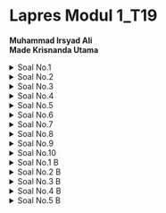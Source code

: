 # Lapres Modul 1_T19

**Muhammad Irsyad Ali**  
**Made Krisnanda Utama**

<details>
  <summary> Soal No.1 </summary>
  
  ### Penjelasan Soal  
  Soal meminta kami untuk menampilkan web server yang digunakan pada testing.mekanis.me  
  ### Solusi  
  Kami menggunakan 
  ### Kendala  
  Tidak ada.
</details>  

<details>
  <summary> Soal No.2 </summary>
  
  ### Penjelasan Soal   
  Soal meminta kami untuk menemukan dan menyimpan file dengan nama  "Tim_Kunjungan_Kerja_BAKN_DPR_RI_ke_Sukabumi141436.jpg"
  ### Solusi 
  Pertama kami melakukan pencarian terhadap file itu sendiri dengan menggunakan HTTP export object, kemudian menggunakan 
  ```"Tim_Kunjungan_Kerja_BAKN_DPR_RI_ke_Sukabumi141436.jpg"``` sebagai filternya, disiini filter akan menampilkan semua file dengan protocol HTTP dengan nama seperti yang 
  telah disebutkan sebelumnya
  ![](image/soal%202(1).png)
  Setelah file sudah ditemukan kami melakukan export dan menyimpannya pada local storage, dengan cara men select file tersebut lalu save pada directory tertentu. Hasil dari 
  gambar yang telah disimpan sebagai berikut:  
  ![](image/Tim_Kunjungan_Kerja_BAKN_DPR_RI_ke_Sukabumi141436.jpg)
  ### Kendala  
  Tidak ada.
</details>

<details>
  <summary> Soal No.3 </summary>
  
  ### Penjelasan Soal  
  Soal meminta kami untuk mencari username dan password yang telah digunakan untuk login sebelumnya pada website "ppid.dpr.go.id"!
  ### Solusi  
  Kami menggunakan display filter ```http.request.method == POST``` disini semua packet yang berbebentuk POST akan di tampilkan, dimana untuk paket ini mendefinisika sesuatu 
  yang diinputkan kepada web browser, lalu yang kamu temukan adalah satu paket dengan method post seperti yang dapat dilihat dibawah ini 
  ![](image/foto%20redmi.png)
  Kemudian pada paket tersebut memiliki HTML form yang di encoded, dimana di dalamnya memiliki form username dan form password yang merupakan informasi yang telah digunakan 
  untuk melakukan login
  ![](image/redmi2.png)    
  ### Kendala  
  Tidak ada.  
</details>  

<details>
  <summary> Soal No.4 </summary>
  
  ### Penjelasan Soal  
  Soal meminta kami untuk menemukan paket dari web-web yang menggunakan basic authentication method.
  ### Solusi  
  Untuk mendapat kan semua paket dari web yang menggunaan basic authentication method, kami menggunakan display filter ```http.authbasic``` yang akan menampilkan semua paket 
  dengan basic authentication seperti yang dapat dilihat pada gambar berikut, kami mendapatkan 5 paket yang tercapture menggunakan basic authentication
  ![](image/redmi3.png)  
  ### Kendala
  Tidak ada.  
</details>  

<details>
  <summary> Soal No.5 </summary>
  
  ### Penjelasan Soal  
  Soal meminta kami untuk mengkuti perintah yang ada di ```aku.pengen.pw``` dengan Username dan password yang didapatkan dari file ```.pcapng```
  ### Solusi  
  Kami menggunakan 
  ### Kendala  
</details>  

<details>
  <summary> Soal No.6 </summary>
  
  ### Penjelasan Soal  
  Soal meminta kami untuk menyimpan dan membuka file pdf dengan nama 
  ```"OpenThis.pdf"``` yang di archive dalam ```Answer.zip``` dengan 
  password archive yang sebelumnya harus didapatkan terlebih dahulu 
  pada ```zipkey.txt```
  ### Solusi  
  Kami menggunakan 
  ### Kendala  
</details>   

<details>
  <summary> Soal No.7 </summary>
  
  ### Penjelasan Soal  
  Soal meminta kami untuk mencari dan menyimpan salah satu dari lima 
  ratus file zip yang berisi sebuah file pdf dengan nama 
  ```Yes.pdf```
  ### Solusi  
  Kami menggunakan 
  ### Kendala  
</details>    

<details>
  <summary> Soal No.8 </summary>
  
  ### Penjelasan Soal  
  Soal meminta kami untuk mencari objek apa saja yang didownload 
  (RETR) dari koneksi FTP dengan Microsoft FTP Service  
  ### Solusi  
  Kami menggunakan 
  ### Kendala  
</details>   

<details>
  <summary> Soal No.9 </summary>
  
  ### Penjelasan Soal  
  Soal meminta kami untuk mencari username dan password ketika login 
  FTP pada localhost
  ### Solusi  
  Kami menggunakan 
  ### Kendala  
</details>     

<details>
  <summary> Soal No.10 </summary>
  
  ### Penjelasan Soal  
  Soal meminta kami untuk mencari dan mendownload file .pdf di 
  wireshark dengan clue ```25 50 44 46```
  ### Solusi  
  Kami menggunakan 
  ### Kendala  
</details>   

<details>
  <summary> Soal No.1 B </summary>
  
  ### Penjelasan Soal  
  Soal meminta kami untuk menampilkan sehingga wireshark hanya 
  mengambil paket yang mengandung port 21
  ### Solusi  
  Kami menggunakan 
  ### Kendala  
</details>  

<details>
  <summary> Soal No.2 B </summary>
  
  ### Penjelasan Soal  
  Soal meminta kami untuk menampilkan sehingga wireshark hanya mengambil paket yang berasal dari port 80
  ### Solusi  
  Kami menggunakan 
  ### Kendala  
</details>  

<details>
  <summary> Soal No.3 B </summary>
  
  ### Penjelasan Soal  
  Soal meminta kami untuk menampilkan sehingga wireshark hanya menampilkan paket yang menuju port 443
  ### Solusi  
  Kami menggunakan 
  ### Kendala  
</details>  

<details>
  <summary> Soal No.4 B </summary>
  
  ### Penjelasan Soal  
  Soal meminta kami untuk menampilkan sehingga wireshark hanya mengambil paket yang berasal dari ip kalian.
  ### Solusi  
  Kami menggunakan 
  ### Kendala  
</details>  

<details>
  <summary> Soal No.5 B </summary>
  
  ### Penjelasan Soal  
  Soal meminta kami untuk menampilkan sehingga wireshark hanya mengambil paket yang tujuannya ke monta.if.its.ac.id
  ### Solusi  
  Kami menggunakan 
  ### Kendala  
</details>   




